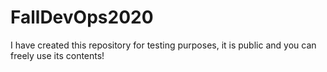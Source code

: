 # FallDevOps2020
I have created this repository for testing purposes, it is public and you can freely use its contents!

